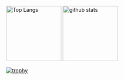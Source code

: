 <p align="left"> 
  <img alt="Top Langs" height="150px" src="https://github-readme-stats.vercel.app/api/top-langs/?username=yamajunn&layout=compact&count_private=true&show_icons=true&theme=dracula" />
  <img alt="github stats" height="150px" src="https://github-readme-stats.vercel.app/api?username=yamajunn&count_private=true&show_icons=true&show_icons=true&theme=dracula" />
</p>

[![trophy](https://github-profile-trophy.vercel.app/?username=yamajunn&theme=dracula&column=5
)](https://github.com/ryo-ma/github-profile-trophy)

